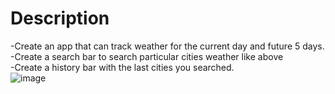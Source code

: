 <h1>Description</h1>

-Create an app that can track weather for the current day and future 5 days. </br>
-Create a search bar to search particular cities weather like above</br>
-Create a history bar with the last cities you searched.</br>
![image](https://user-images.githubusercontent.com/102705728/170912506-ad9d4aa6-7453-45bd-a400-3f2a541d0726.png)
